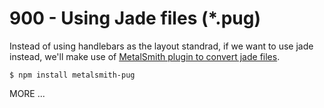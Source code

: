 # 900 - Using Jade files (*.pug)

Instead of using handlebars as the layout standrad, if we want to use jade instead, we'll make use of [MetalSmith plugin to convert jade files](https://github.com/ahmadnassri/node-metalsmith-pug).

```
$ npm install metalsmith-pug
```

MORE ...

